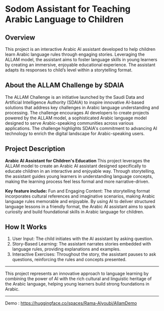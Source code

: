 # Sodom Assistant for Teaching Arabic Language to Children
## Overview
This project is an interactive Arabic AI assistant developed to help children learn Arabic language rules through engaging stories. Leveraging the ALLAM model, the assistant aims to foster language skills in young learners by creating an immersive, enjoyable educational experience. The assistant adapts its responses to child’s level within a storytelling format.

## About the ALLAM Challenge by SDAIA
The ALLAM Challenge is an initiative launched by the Saudi Data and Artificial Intelligence Authority (SDAIA) to inspire innovative AI-based solutions that address key challenges in Arabic language understanding and processing. The challenge encourages AI developers to create projects powered by the ALLAM model, a sophisticated Arabic language model designed to serve Arabic-speaking communities across various applications. The challenge highlights SDAIA's commitment to advancing AI technology to enrich the digital landscape for Arabic-speaking users.

## Project Description
**Arabic AI Assistant for Children's Education**
This project leverages the ALLAM model to create an Arabic AI assistant designed specifically to educate children in an interactive and enjoyable way. Through storytelling, the assistant guides young learners in understanding language concepts, making the learning process feel less formal and more narrative-driven.

**Key feature include:** Fun and Engaging Content: The storytelling format incorporates cultural references and imaginative scenarios, making Arabic language rules memorable and enjoyable. By using AI to deliver structured language lessons in a friendly format, the Arabic AI assistant aims to spark curiosity and build foundational skills in Arabic language for children.

## How It Works
1. User Input: The child initiates with the AI assistant by asking question.
2. Story-Based Learning: The assistant narrates stories embedded with language rules, providing explanations and examples.
3. Interactive Exercises: Throughout the story, the assistant pauses to ask questions, reinforcing the rules and concepts presented.
________________________________________________________________________________________________________________________________________________________________________________
This project represents an innovative approach to language learning by combining the power of AI with the rich cultural and linguistic heritage of the Arabic language, helping young learners build strong foundations in Arabic.
________________________________________________________________________________________________________________________________________________________________________________

Demo : https://huggingface.co/spaces/Rama-Alyoubi/AllamDemo
